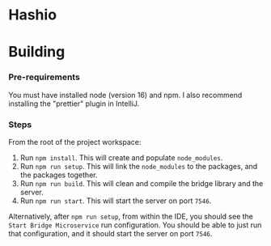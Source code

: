 # Hashio

# Building

### Pre-requirements

You must have installed node (version 16) and npm. I also recommend installing the "prettier" plugin in IntelliJ.

### Steps

From the root of the project workspace:

1. Run `npm install`. This will create and populate `node_modules`.
2. Run `npm run setup`. This will link the `node_modules` to the packages, and the packages together.
3. Run `npm run build`. This will clean and compile the bridge library and the server.
4. Run `npm run start`. This will start the server on port `7546`.

Alternatively, after `npm run setup`, from within the IDE, you should see the `Start Bridge Microservice`
run configuration. You should be able to just run that configuration, and it should start the server on port `7546`.
